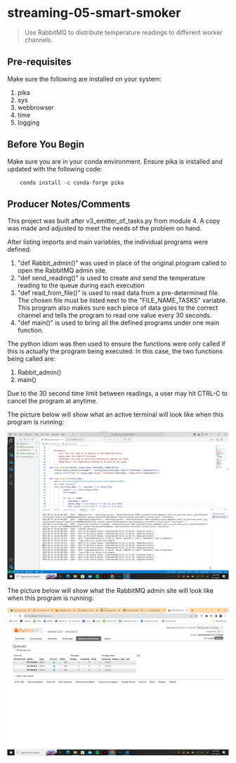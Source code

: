 # streaming-05-smart-smoker
> Use RabbitMQ to distribute temperature readings to different worker channels. 

## Pre-requisites
Make sure the following are installed on your system:
1. pika
1. sys
1. webbrowser
1. time
1. logging

## Before You Begin
Make sure you are in your conda environment. Ensure pika is installed and updated with the following code: 

        conda install -c conda-forge pika

## Producer Notes/Comments
This project was built after v3_emitter_of_tasks.py from module 4. A copy was made and adjusted to meet the needs of the problem on hand. 

After listing imports and main variables, the individual programs were defined. 

1. "def Rabbit_admin()" was used in place of the original program called to open the RabbitMQ admin site.
1. "def send_reading()" is used to create and send the temperature reading to the queue during each execution
1. "def read_from_file()" is used to read data from a pre-determined file. The chosen file must be listed next to the "FILE_NAME_TASKS" variable. This program also makes sure each piece of data goes to the correct channel and tells the program to read one value every 30 seconds. 
1. "def main()" is used to bring all the defined programs under one main function. 

The python idiom was then used to ensure the functions were only called if this is actually the program being executed. In this case, the two functions being called are:
1. Rabbit_admin()
1. main()


Due to the 30 second time limit between readings, a user may hit CTRL-C to cancel the program at anytime. 

The picture below will show what an active terminal will look like when this program is running:

![terminal_readings](./terminal_readings.jpg)

The picture below will show what the RabbitMQ admin site will look like when this program is running:

![queue_readings](./queue_readings.jpg)
